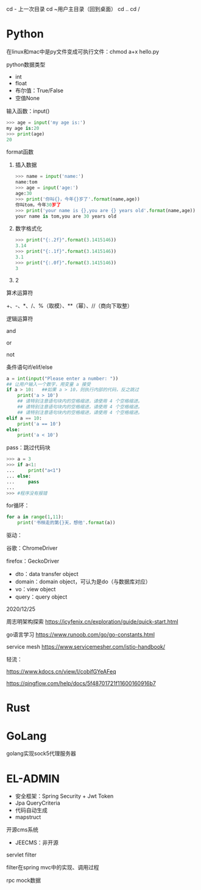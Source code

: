 cd - 上一次目录
cd ~用户主目录（回到桌面）
cd ..
cd /



# Python

在linux和mac中是py文件变成可执行文件：chmod a+x hello.py



python数据类型

- int
- float
- 布尔值：True/False
- 空值None



输入函数：input()

```python
>>> age = input('my age is:')
my age is:20
>>> print(age)
20
```



format函数

1. 插入数据

   ```python
   >>> name = input('name:')
   name:tom
   >>> age = input('age:')
   age:30
   >>> print('你叫{}，今年{}岁了'.format(name,age))
   你叫tom，今年30岁了
   >>> print('your name is {},you are {} years old'.format(name,age))
   your name is tom,you are 30 years old
   ```

2. 数字格式化

   ```python
   >>> print("{:.2f}".format(3.1415146))
   3.14
   >>> print("{:.1f}".format(3.1415146))
   3.1
   >>> print("{:.0f}".format(3.1415146))
   3
   ```

3. 2





算术运算符

+、-、*、/、%（取模）、**（幂）、//（商向下取整）



逻辑运算符

and

or

not





条件语句if/elif/else

```python
a = int(input("Please enter a number: ")) 
## 让用户输入一个数字，用变量 a 接受
if a > 10:   ##如果 a > 10，则执行内部的代码，反之跳过
    print('a > 10')
    ## 请特别注意语句块内的空格缩进，请使用 4 个空格缩进。
    ## 请特别注意语句块内的空格缩进，请使用 4 个空格缩进。
    ## 请特别注意语句块内的空格缩进，请使用 4 个空格缩进。
elif a == 10:
    print('a == 10')
else:
    print('a < 10')
```

pass：跳过代码块

```python
>>> a = 3
>>> if a<1:
...     print("a<1")
... else:
...     pass
...
>>> #程序没有报错
```



for循环：

```python
for a in range(1,11):
	print('书桓走的第{}天，想他'.format(a))
```





驱动：

谷歌：ChromeDriver

firefox：GeckoDriver







- dto：data transfer object
- domain：domain object，可认为是do（与数据库对应）
- vo：view object
- query：query object





2020/12/25

周志明架构探索 https://icyfenix.cn/exploration/guide/quick-start.html

go语言学习 https://www.runoob.com/go/go-constants.html

service mesh https://www.servicemesher.com/istio-handbook/





轻流：

https://www.kdocs.cn/view/l/cobifGYeAFeq

https://qingflow.com/help/docs/5f48701721f11600160916b7







# Rust



# GoLang

golang实现sock5代理服务器





# EL-ADMIN

- 安全框架：Spring Security + Jwt Token
- Jpa QueryCriteria 
- 代码自动生成
- mapstruct







开源cms系统

- JEECMS：非开源





servlet filter

filter在spring mvc中的实现、调用过程

rpc mock数据